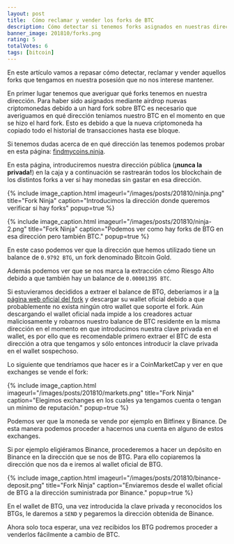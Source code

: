 ```yaml
---
layout: post
title:  Cómo reclamar y vender los forks de BTC
description: Cómo detectar si tenemos forks asignados en nuestras direcciones de BTC y como extraerlos y venderlos.
banner_image: 201810/forks.png
rating: 5
totalVotes: 6
tags: [bitcoin]
---
```


En este artículo vamos a repasar cómo detectar, reclamar y vender aquellos forks que tengamos en nuestra posesión que no nos interese mantener.

<!--more-->

En primer lugar tenemos que averiguar qué forks tenemos en nuestra dirección. Para haber sido asignados mediante airdrop nuevas criptomonedas debido a un hard fork sobre BTC es necesario que averiguamos en qué dirección teniamos nuestro BTC en el momento en que se hizo el hard fork. Esto es debido a que la nueva criptomoneda ha copiado todo el historial de transacciones hasta ese bloque.

Si tenemos dudas acerca de en qué dirección las tenemos podemos probar en esta página: <a rel="nofollow" href="http://www.findmycoins.ninja/">findmycoins.ninja</a>.

En esta página, introduciremos nuestra dirección pública (**¡nunca la privada!**) en la caja y a continuación se rastrearán todos los blockchain de los distintos forks a ver si hay monedas sin gastar en esa dirección.

{% include image_caption.html imageurl="/images/posts/201810/ninja.png" title="Fork Ninja" caption="Introducimos la dirección donde queremos verificar si hay forks" popup=true %}

{% include image_caption.html imageurl="/images/posts/201810/ninja-2.png" title="Fork Ninja" caption="Podemos ver como hay forks de BTG en esa dirección pero también BTC." popup=true %}

En este caso podemos ver que la dirección que hemos utilizado tiene un balance de `0.9792 BTG`, un fork denominado Bitcoin Gold.

Además podemos ver que se nos marca la extracción cómo Riesgo Alto debido a que también hay un balance de `0.00001395 BTC`.

Si estuvieramos decididos a extraer el balance de BTG, deberíamos ir a <a rel="nofollow" href="https://bitcoingold.org/">la página web oficial del fork</a> y descargar su wallet oficial debido a que probablemente no exista ningún otro wallet que soporte el fork. Aún descargando el wallet oficial nada impide a los creadores actuar maliciosamente y robarnos nuestro balance de BTC residente en la misma dirección en el momento en que introducimos nuestra clave privada en el wallet, es por ello que es recomendable primero extraer el BTC de esta dirección a otra que tengamos y sólo entonces introducir la clave privada en el wallet sospechoso.

Lo siguiente que tendríamos que hacer es ir a CoinMarketCap y ver en que exchanges se vende el fork:

{% include image_caption.html imageurl="/images/posts/201810/markets.png" title="Fork Ninja" caption="Elegimos exchanges en los cuales ya tengamos cuenta o tengan un mínimo de reputación." popup=true %}

Podemos ver que la moneda se vende por ejemplo en Bitfinex y Binance. De esta manera podemos proceder a hacernos una cuenta en alguno de estos exchanges.

Si por ejemplo eligiéramos Binance, procederemos a hacer un depósito en Binance en la dirección que se nos de BTG. Para ello copiaremos la dirección que nos da e iremos al wallet oficial de BTG.

{% include image_caption.html imageurl="/images/posts/201810/binance-deposit.png" title="Fork Ninja" caption="Enviaremos desde el wallet oficial de BTG a la dirección suministrada por Binance." popup=true %}

En el wallet de BTG, una vez introducida la clave privada y reconocidos los BTGs, le daremos a `SEND` y pegaremos la dirección obtenida de Binance.

Ahora solo toca esperar, una vez recibidos los BTG podremos proceder a venderlos fácilmente a cambio de BTC.


